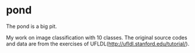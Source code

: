 pond
====

The pond is a big pit.

My work on image classification with 10 classes.
The original source codes and data are from the exercises of UFLDL(http://ufldl.stanford.edu/tutorial/).
